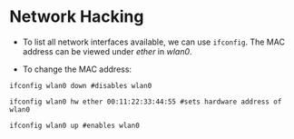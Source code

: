 # Network Hacking

* To list all network interfaces available, we can use `ifconfig`. The MAC address can be viewed under _ether_ in _wlan0_.

* To change the MAC address:

```console
ifconfig wlan0 down #disables wlan0

ifconfig wlan0 hw ether 00:11:22:33:44:55 #sets hardware address of wlan0

ifconfig wlan0 up #enables wlan0
```
